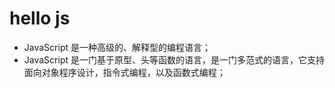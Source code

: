 # hello js

- JavaScript 是一种高级的、解释型的编程语言；
- JavaScript 是一门基于原型、头等函数的语言，是一门多范式的语言，它支持面向对象程序设计，指令式编程，以及函数式编程；
